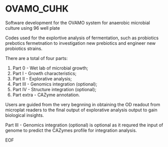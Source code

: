 # OVAMO_CUHK
Software development for the OVAMO system for anaerobic microbial culture using 96 well plate

Codes used for the explortive analysis of fermentation,
such as probiotics prebotics fermetnation to investigation
new prebiotics and engineer new probiotics strains.

There are a total of four parts:
  1) Part 0 - Wet lab of microbial growth; 
  2) Part I - Growth characteristics; 
  3) Part II - Explorative analysis; 
  4) Part III - Genomics integration (optional);
  5) Part IV - Structure integration (optional);
  6) Part extra - CAZyme annotation.
  
Users are guided from the very begnning in obtaining the OD readout from microplat readers
to the final output of explorative analysis output to gain biological insights.

Part III - Genomics integration (optional) is optional as it requred the input of genome
to predict the CAZymes profile for integration analysis.

EOF
